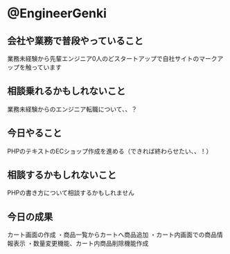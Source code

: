 # @EngineerGenki

## 会社や業務で普段やっていること
業務未経験から先輩エンジニア0人のどスタートアップで自社サイトのマークアップを触っています

## 相談乗れるかもしれないこと
業務未経験からのエンジニア転職について、、？

## 今日やること
PHPのテキストのECショップ作成を進める（できれば終わらせたい、、！）

## 相談するかもしれないこと
PHPの書き方について相談するかもしれません

## 今日の成果
カート画面の作成
・商品一覧からカートへ商品追加
・カート内画面での商品情報表示
・数量変更機能、カート内商品削除機能作成


